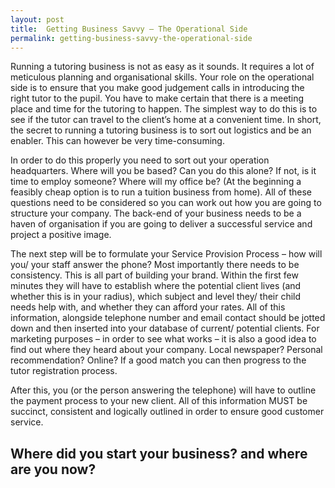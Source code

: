 ```yaml
---
layout: post
title:  Getting Business Savvy – The Operational Side
permalink: getting-business-savvy-the-operational-side
---
```

Running a tutoring business is not as easy as it sounds. It requires a lot of
meticulous planning and organisational skills. Your role on the operational
side is to ensure that you make good judgement calls in introducing the right
tutor to the pupil. You have to make certain that there is a meeting place and
time for the tutoring to happen. The simplest way to do this is to see if the
tutor can travel to the client’s home at a convenient time. In short, the
secret to running a tutoring business is to sort out logistics and be an
enabler. This can however be very time-consuming.

In order to do this properly you need to sort out your operation headquarters.
Where will you be based? Can you do this alone? If not, is it time to employ
someone? Where will my office be? (At the beginning a feasibly cheap option is
to run a tuition business from home). All of these questions need to be
considered so you can work out how you are going to structure your company.
The back-end of your business needs to be a haven of organisation if you are
going to deliver a successful service and project a positive image.

The next step will be to formulate your Service Provision Process – how will
you/ your staff answer the phone? Most importantly there needs to be
consistency. This is all part of building your brand. Within the first few
minutes they will have to establish where the potential client lives (and
whether this is in your radius), which subject and level they/ their child
needs help with, and whether they can afford your rates. All of this
information, alongside telephone number and email contact should be jotted
down and then inserted into your database of current/ potential clients. For
marketing purposes – in order to see what works – it is also a good idea to
find out where they heard about your company. Local newspaper? Personal
recommendation? Online? If a good match you can then progress to the tutor
registration process.

After this, you (or the person answering the telephone) will have to outline
the payment process to your new client. All of this information MUST be
succinct, consistent and logically outlined in order to ensure good customer
service.

##  Where did you start your business? and where are you now?
